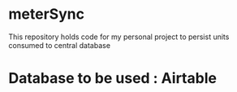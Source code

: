 # meterSync
This repository holds code for my personal project to persist units consumed to central database

# Database to be used : Airtable
